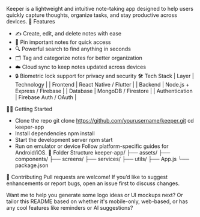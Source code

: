 Keeper is a lightweight and intuitive note-taking app designed to help users quickly capture thoughts, organize tasks, and stay productive across devices.
🚀 Features
- ✍️ Create, edit, and delete notes with ease
- 📌 Pin important notes for quick access
- 🔍 Powerful search to find anything in seconds
- 🗂️ Tag and categorize notes for better organization
- ☁️ Cloud sync to keep notes updated across devices
- 🔒 Biometric lock support for privacy and security
🛠️ Tech Stack
| Layer | Technology | 
| Frontend | React Native / Flutter | 
| Backend | Node.js + Express / Firebase | 
| Database | MongoDB / Firestore | 
| Authentication | Firebase Auth / OAuth | 


🧑‍💻 Getting Started
- Clone the repo
git clone https://github.com/yourusername/keeper.git
cd keeper-app
- Install dependencies
npm install
- Start the development server
npm start
- Run on emulator or device
Follow platform-specific guides for Android/iOS.
📁 Folder Structure
keeper-app/
├── assets/
├── components/
├── screens/
├── services/
├── utils/
├── App.js
└── package.json

🙌 Contributing
Pull requests are welcome! If you’d like to suggest enhancements or report bugs, open an issue first to discuss changes.

Want me to help you generate some logo ideas or UI mockups next? Or tailor this README based on whether it's mobile-only, web-based, or has any cool features like reminders or AI suggestions?
